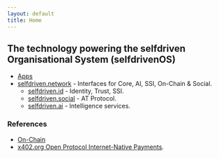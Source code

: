 ```yaml
---
layout: default
title: Home
---
```


## The technology powering the selfdriven Organisational System (selfdrivenOS)

- [Apps](https://selfdriven.fyi/apps)
- [selfdriven.network](https://selfdriven.network) - Interfaces for Core, AI, SSI, On-Chain & Social.
    - [selfdriven.id](https://selfdriven.id) - Identity, Trust, SSI.
    - [selfdriven.social](https://selfdriven.social) - AT Protocol.
    - [selfdriven.ai](https://selfdriven.ai) - Intelligence services.

### References
- [On-Chain](https://selfdriven.fyi/on-chain)
- [x402.org Open Protocol Internet-Native Payments](https://x402.org).
